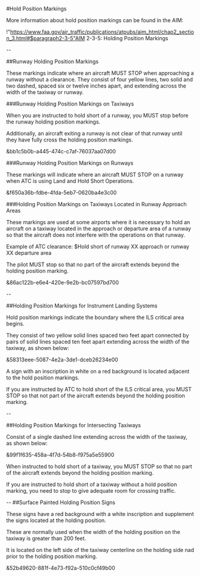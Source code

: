#Hold Position Markings

More information about hold position markings can be found in the AIM:

!"https://www.faa.gov/air_traffic/publications/atpubs/aim_html/chap2_section_3.html#$paragraph2-3-5"AIM 2-3-5: Holding Position Markings

--

##Runway Holding Position Markings

These markings indicate where an aircraft MUST STOP when approaching a runway without a clearance. They consist of four yellow lines, two solid and two dashed, spaced six or twelve inches apart, and extending across the width of the taxiway or runway.

###Runway Holding Position Markings on Taxiways

When you are instructed to hold short of a runway, you MUST stop before the runway holding position markings.

Additionally, an aircraft exiting a runway is not clear of that runway until they have fully cross the holding position markings.

&bb1c5b0b-a445-474c-c7af-76037aa07d00

###Runway Holding Position Markings on Runways

These markings will indicate where an aircraft MUST STOP on a runway when ATC is using Land and Hold Short Operations.

&f650a36b-fdbe-4fda-5eb7-0620ba4e3c00

###Holding Position Markings on Taxiways Located in Runway Approach Areas

These markings are used at some airports where it is necessary to hold an aircraft on a taxiway located in the approach or departure area of a runway so that the aircraft does not interfere with the operations on that runway.

Example of ATC clearance:
$Hold short of runway XX approach or runway XX departure area

The pilot MUST stop so that no part of the aircraft extends beyond the holding position marking.

&86ac122b-e6e4-420e-9e2b-bc07597bd700


--

##Holding Position Markings for Instrument Landing Systems

Hold position markings indicate the boundary where the ILS critical area begins.

They consist of two yellow solid lines spaced two feet apart connected by pairs of solid lines spaced ten feet apart extending across the width of the taxiway, as shown below:

&58313eee-5087-4e2a-3de1-dceb26234e00

A sign with an inscription in white on a red background is located adjacent to the hold position markings.

If you are instructed by ATC to hold short of the ILS critical area, you MUST STOP so that not part of the aircraft extends beyond the holding position marking.

--

##Holding Position Markings for Intersecting Taxiways

Consist of a single dashed line extending across the width of the taxiway, as shown below:

&99f1f635-458a-4f7d-54b8-f975a5e55900

When instructed to hold short of a taxiway, you MUST STOP so that no part of the aircraft extends beyond the holding position marking.

If you are instructed to hold short of a taxiway without a hold position marking, you need to stop to give adequate room for crossing traffic.

--
##Surface Painted Holding Position Signs

These signs have a red background with a white inscription and supplement the signs located at the holding position.

These are normally used when the width of the holding position on the taxiway is greater than 200 feet.

It is located on the left side of the taxiway centerline on the holding side nad prior to the holding position marking.

&52b49620-881f-4e73-f92a-510c0cf49b00

